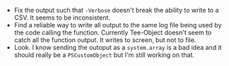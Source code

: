 - Fix the output such that `-Verbose` doesn't break the ability to write to a CSV. It seems to be inconsistent.
- Find a reliable way to write all output to the same log file being used by the code calling the function. Currently Tee-Object doesn't seem to catch all the function output. It writes to screen, but not to file.
- Look. I know sending the outoput as a `system.array` is a bad idea and it should really be a `PSCustomObject` but I'm still working on that.
